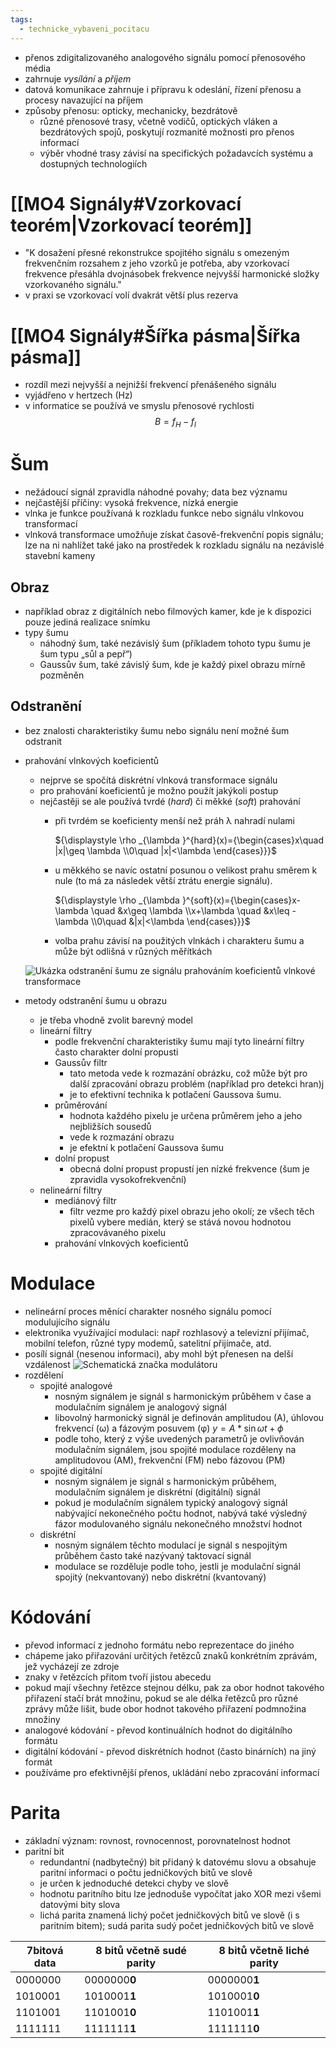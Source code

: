 ```yaml
---
tags:
  - technicke_vybaveni_pocitacu
---
```

* přenos zdigitalizovaného analogového signálu pomocí přenosového média
* zahrnuje *vysílání* a *příjem*
* datová komunikace zahrnuje i přípravu k odeslání, řízení přenosu a procesy navazující na příjem
* způsoby přenosu: opticky, mechanicky, bezdrátově
	* různé přenosové trasy, včetně vodičů, optických vláken a bezdrátových spojů, poskytují rozmanité možnosti pro přenos informací
	* výběr vhodné trasy závisí na specifických požadavcích systému a dostupných technologiích
# [[MO4 Signály#Vzorkovací teorém|Vzorkovací teorém]]
* "K dosažení přesné rekonstrukce spojitého signálu s omezeným frekvenčním rozsahem z jeho vzorků je potřeba, aby vzorkovací frekvence přesáhla dvojnásobek frekvence nejvyšší harmonické složky vzorkovaného signálu."
* v praxi se vzorkovací volí dvakrát větší plus rezerva
# [[MO4 Signály#Šířka pásma|Šířka pásma]]
* rozdíl mezi nejvyšší a nejnižší frekvencí přenášeného signálu
* vyjádřeno v hertzech (Hz)
* v informatice se používá ve smyslu přenosové rychlosti
$$ B = f_{H}-f_{l}$$
# Šum
* nežádoucí signál zpravidla náhodné povahy; data bez významu
* nejčastější příčiny: vysoká frekvence, nízká energie
* vlnka je funkce používaná k rozkladu funkce nebo signálu vlnkovou transformací
* vlnková transformace umožňuje získat časově-frekvenční popis signálu; lze na ni nahlížet také jako na prostředek k rozkladu signálu na nezávislé stavební kameny
## Obraz
* například obraz z digitálních nebo filmových kamer, kde je k dispozici pouze jediná realizace snímku
* typy šumu
	* náhodný šum, také nezávislý šum (příkladem tohoto typu šumu je šum typu „sůl a pepř“)
	* Gaussův šum, také závislý šum, kde je každý pixel obrazu mírně pozměněn
## Odstranění
* bez znalosti charakteristiky šumu nebo signálu není možné šum odstranit
* prahování vlnkových koeficientů
	* nejprve se spočítá diskrétní vlnková transformace signálu
	* pro prahování koeficientů je možno použít jakýkoli postup
	* nejčastěji se ale používá tvrdé (_hard_) či měkké (_soft_) prahování
		* při tvrdém se koeficienty menší než práh λ nahradí nulami
		
			 ${\displaystyle \rho _{\lambda }^{hard}(x)={\begin{cases}x\quad |x|\geq \lambda \\0\quad |x|<\lambda \end{cases}}}$
			 
		* u měkkého se navíc ostatní posunou o velikost prahu směrem k nule (to má za následek větší ztrátu energie signálu).
		
			${\displaystyle \rho _{\lambda }^{soft}(x)={\begin{cases}x-\lambda \quad &x\geq \lambda \\x+\lambda \quad &x\leq -\lambda \\0\quad &|x|<\lambda \end{cases}}}$
		* volba prahu závisí na použitých vlnkách i charakteru šumu a může být odlišná v různých měřítkách
		
	![Ukázka odstranění šumu ze signálu prahováním koeficientů vlnkové transformace](https://upload.wikimedia.org/wikipedia/commons/1/10/Wavelet_denoising.svg)
* metody odstranění šumu u obrazu
	* je třeba vhodně zvolit barevný model
	* lineární filtry
		* podle frekvenční charakteristiky šumu mají tyto lineární filtry často charakter dolní propusti
		* Gaussův filtr
			* tato metoda vede k rozmazání obrázku, což může být pro další zpracování obrazu problém (například pro detekci hran)j
			* je to efektivní technika k potlačení Gaussova šumu.
		* průměrování
			* hodnota každého pixelu je určena průměrem jeho a jeho nejbližších sousedů
			* vede k rozmazání obrazu
			* je efektní k potlačení Gaussova šumu
		* dolní propust
			* obecná dolní propust propustí jen nízké frekvence (šum je zpravidla vysokofrekvenční)
	* nelineární filtry
		* mediánový filtr
			* filtr vezme pro každý pixel obrazu jeho okolí; ze všech těch pixelů vybere medián, který se stává novou hodnotou zpracovávaného pixelu
		* prahování vlnkových koeficientů
# Modulace
* nelineární proces měnící charakter nosného signálu pomocí modulujícího signálu
* elektronika využívající modulaci: např rozhlasový a televizní přijímač, mobilní telefon, různé typy modemů, satelitní přijímače, atd.
* posílí signál (nesenou informaci), aby mohl být přenesen na delší vzdálenost
![Schematická značka modulátoru](https://upload.wikimedia.org/wikipedia/commons/9/93/Zna%C4%8Dka-Modul%C3%A1toru.png)
* rozdělení
	* spojité analogové
		* nosným signálem je signál s harmonickým průběhem v čase a modulačním signálem je analogový signál
		* libovolný harmonický signál je definován amplitudou (A), úhlovou frekvencí (ω) a fázovým posuvem (φ) $y = A * \sin{\omega t + \phi}$
		* podle toho, který z výše uvedených parametrů je ovlivňován modulačním signálem, jsou spojité modulace rozděleny na amplitudovou (AM), frekvenční (FM) nebo fázovou (PM)
	* spojité digitální
		* nosným signálem je signál s harmonickým průběhem, modulačním signálem je diskrétní (digitální) signál
		* pokud je modulačním signálem typický analogový signál nabývající nekonečného počtu hodnot, nabývá také výsledný fázor modulovaného signálu nekonečného množství hodnot
	* diskrétní
		* nosným signálem těchto modulací je signál s nespojitým průběhem často také nazývaný taktovací signál
		* modulace se rozděluje podle toho, jestli je modulační signál spojitý (nekvantovaný) nebo diskrétní (kvantovaný)
# Kódování
* převod informací z jednoho formátu nebo reprezentace do jiného
* chápeme jako přiřazování určitých řetězců znaků konkrétním zprávám, jež vycházejí ze zdroje
* znaky v řetězcích přitom tvoří jistou abecedu
* pokud mají všechny řetězce stejnou délku, pak za obor hodnot takového přiřazení stačí brát množinu, pokud se ale délka řetězců pro různé zprávy může lišit, bude obor hodnot takového přiřazení podmnožina množiny
* analogové kódování - převod kontinuálních hodnot do digitálního formátu
* digitální kódování - převod diskrétních hodnot (často binárních) na jiný formát
* používáme pro efektivnější přenos, ukládání nebo zpracování informací
# Parita
* základní význam: rovnost, rovnocennost, porovnatelnost hodnot
* paritní bit
	* redundantní (nadbytečný) bit přidaný k datovému slovu a obsahuje paritní informaci o počtu jedničkových bitů ve slově
	* je určen k jednoduché detekci chyby ve slově
	* hodnotu paritního bitu lze jednoduše vypočítat jako XOR mezi všemi datovými bity slova
	* lichá parita znamená lichý počet jedničkových bitů ve slově (i s paritním bitem); sudá parita sudý počet jedničkových bitů ve slově

| 7bitová data | 8 bitů včetně sudé parity | 8 bitů včetně liché parity |
| ------------ | ------------------------- | -------------------------- |
| 0000000      | 0000000**0**              | 0000000**1**               |
| 1010001      | 1010001**1**              | 1010001**0**               |
| 1101001      | 1101001**0**              | 1101001**1**               |
| 1111111      | 1111111**1**              | 1111111**0**               |


